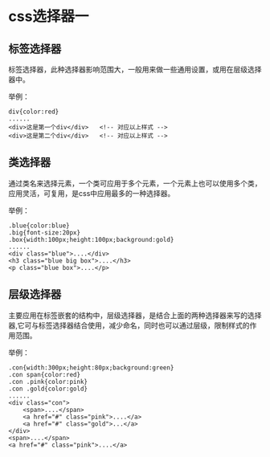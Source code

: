 # css选择器一
## 标签选择器

标签选择器，此种选择器影响范围大，一般用来做一些通用设置，或用在层级选择器中。

举例：

```
div{color:red} 
......
<div>这是第一个div</div>   <!-- 对应以上样式 -->
<div>这是第二个div</div>   <!-- 对应以上样式 -->
```
## 类选择器

通过类名来选择元素，一个类可应用于多个元素，一个元素上也可以使用多个类，应用灵活，可复用，是css中应用最多的一种选择器。

举例：

```
.blue{color:blue}
.big{font-size:20px}
.box{width:100px;height:100px;background:gold} 
......
<div class="blue">....</div>
<h3 class="blue big box">....</h3>
<p class="blue box">....</p>
```
## 层级选择器

主要应用在标签嵌套的结构中，层级选择器，是结合上面的两种选择器来写的选择器,它可与标签选择器结合使用，减少命名，同时也可以通过层级，限制样式的作用范围。

举例：

```
.con{width:300px;height:80px;background:green}
.con span{color:red}
.con .pink{color:pink}
.con .gold{color:gold}
......
<div class="con">
    <span>....</span>
    <a href="#" class="pink">....</a>
    <a href="#" class="gold">...</a>
</div>
<span>....</span>
<a href="#" class="pink">....</a>
```